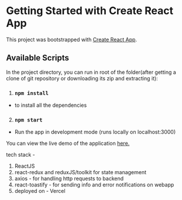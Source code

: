 # Getting Started with Create React App

This project was bootstrapped with [Create React App](https://github.com/facebook/create-react-app).

## Available Scripts

In the project directory, you can run in root of the folder(after getting a clone of git repository or downloading its zip and extracting it):


1. ### `npm install` 
 - to install all the dependencies
2. ### `npm start`
 - Run the app in development mode (runs locally on localhost:3000)

You can view the live demo of the application [here.](https://olx-clone-frontend.vercel.app/) 

tech stack - 
1. ReactJS
2. react-redux and reduxJS/toolkit for state management
3. axios - for handling http requests to backend
4. react-toastify - for sending info and error notifications on webapp
5. deployed on - Vercel

